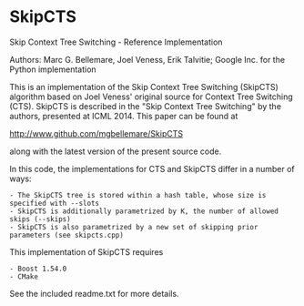 SkipCTS
=======

Skip Context Tree Switching - Reference Implementation

Authors: Marc G. Bellemare, Joel Veness, Erik Talvitie; Google Inc. for the Python implementation

This is an implementation of the Skip Context Tree Switching (SkipCTS) algorithm based on
Joel Veness' original source for Context Tree Switching (CTS). SkipCTS is described in
the "Skip Context Tree Switching" by the authors, presented at ICML 2014. This paper can
be found at

http://www.github.com/mgbellemare/SkipCTS

along with the latest version of the present source code.

In this code, the implementations for CTS and SkipCTS differ in a number of ways:

    - The SkipCTS tree is stored within a hash table, whose size is specified with --slots
    - SkipCTS is additionally parametrized by K, the number of allowed skips (--skips) 
    - SkipCTS is also parametrized by a new set of skipping prior parameters (see skipcts.cpp)


This implementation of SkipCTS requires

    - Boost 1.54.0
    - CMake


See the included readme.txt for more details. 
